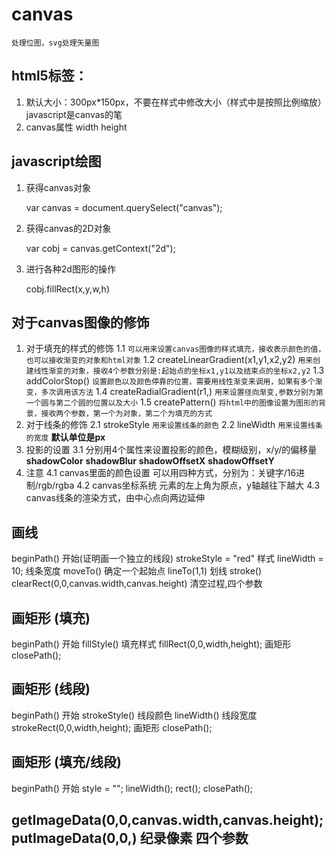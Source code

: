 # canvas
    处理位图，svg处理矢量图
## html5标签：<canvas></canvas>
1. 默认大小：300px*150px，不要在样式中修改大小（样式中是按照比例缩放）
    javascript是canvas的笔
2. canvas属性  width height
## javascript绘图
1.  获得canvas对象

    var canvas = document.querySelect("canvas");
2.  获得canvas的2D对象

    var cobj = canvas.getContext("2d");
3.  进行各种2d图形的操作

    cobj.fillRect(x,y,w,h)
## 对于canvas图像的修饰
1. 对于填充的样式的修饰
  1.1    `可以用来设置canvas图像的样式填充，接收表示颜色的值，也可以接收渐变的对象和html对象`
  1.2 createLinearGradient(x1,y1,x2,y2) `用来创建线性渐变的对象，接收4个参数分别是:起始点的坐标x1,y1以及结束点的坐标x2,y2`
  1.3 addColorStop() `设置颜色以及颜色停靠的位置，需要用线性渐变来调用，如果有多个渐变，多次调用该方法`
  1.4 createRadialGradient(r1,) `用来设置径向渐变,参数分别为第一个圆与第二个圆的位置以及大小`
  1.5 createPattern() `将html中的图像设置为图形的背景，接收两个参数，第一个为对象，第二个为填充的方式`
2. 对于线条的修饰
  2.1 strokeStyle  `用来设置线条的颜色`
  2.2 lineWidth `用来设置线条的宽度` **默认单位是px**
3. 投影的设置
  3.1 分别用4个属性来设置投影的颜色，模糊级别，x/y/的偏移量
  **shadowColor** **shadowBlur** **shadowOffsetX** **shadowOffsetY**
4. 注意
  4.1 canvas里面的颜色设置 可以用四种方式，分别为：关键字/16进制/rgb/rgba
  4.2 canvas坐标系统 元素的左上角为原点，y轴越往下越大
  4.3 canvas线条的渲染方式，由中心点向两边延伸
## 画线
  beginPath()       开始(证明画一个独立的线段)
  strokeStyle = "red" 样式
  lineWidth = 10;   线条宽度
  moveTo()          确定一个起始点
  lineTo(1,1)       划线
  stroke()
  clearRect(0,0,canvas.width,canvas.height)       清空过程,四个参数
## 画矩形 (填充)
  beginPath()   开始
  fillStyle()   填充样式
  fillRect(0,0,width,height);  画矩形
  closePath();
## 画矩形 (线段)
  beginPath()   开始
  strokeStyle()  线段颜色
  lineWidth()    线段宽度
  strokeRect(0,0,width,height);  画矩形
  closePath();
## 画矩形 (填充/线段)
  beginPath()   开始
  style = "";
  lineWidth();
  rect();
  closePath();
## getImageData(0,0,canvas.width,canvas.height);putImageData(0,0,)   纪录像素  四个参数
## 